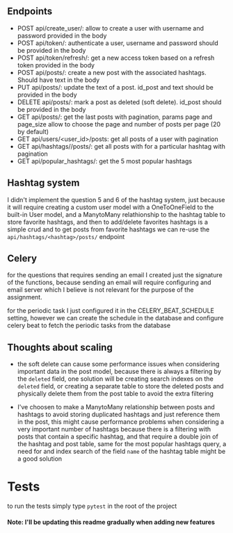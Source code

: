 ## Endpoints
- POST api/create_user/: allow to create a user with username and password provided in the body
- POST api/token/:  authenticate a user, username and password should be provided in the body
- POST api/token/refresh/: get a new access token based on a refresh token provided in the body
- POST api/posts/: create a new post with the associated hashtags. Should have text in the body
- PUT api/posts/: update the text of a post. id_post and text should be provided in the body
- DELETE api/posts/: mark a post as deleted (soft delete). id_post should be provided in the body
- GET api/posts/: get the last posts with pagination, params page and page_size allow to choose the page and number of posts per page (20 by default)
- GET api/users/<user_id>/posts: get all posts of a user with pagination
- GET api/hashtags/<hashtag>/posts/: get all posts with for a particular hashtag with pagination
- GET api/popular_hashtags/: get the 5 most popular hashtags

## Hashtag system
I didn't implement the question 5 and 6 of the hashtag system, just because it will require 
creating a custom user model with a OneToOneField to the built-in User model, and a ManytoMany
relathionship to the hashtag table to store favorite hashtags, and then to add/delete favorites hashtags 
is a simple crud and to get posts from favorite hashtags we can re-use the `api/hashtags/<hashtag>/posts/` endpoint

## Celery
for the questions that requires sending an email I created just the signature of the functions,
because sending an email will require configuring and email server which I believe is not relevant 
for the purpose of the assignment.

for the periodic task I just configured it in the CELERY_BEAT_SCHEDULE setting, however we can create 
the schedule in the database and configure celery beat to fetch the periodic tasks from the database
## Thoughts about scaling

- the soft delete can cause some performance issues when considering important data in the post model, because there is always a filtering by the `deleted` field,
one solution will be creating search indexes on the `deleted` field, or creating a separate table
to store the deleted posts and physically delete them from the post table to avoid the extra filtering
  
- I've choosen to make a ManytoMany relationship between posts and hashtags to avoid storing 
duplicated hashtags and just reference them in the post, this might cause performance problems
  when considering a very important number of hashtags because there is a filtering with posts that contain a specific 
  hashtag, and that require a double join of the hashtag and post table, same for the most popular hashtags query,
  a need for and index search of the field `name` of the hashtag table might be a good solution

# Tests
to run the tests simply type `pytest` in the root of the project

#### Note: I'll be updating this readme gradually when adding new features